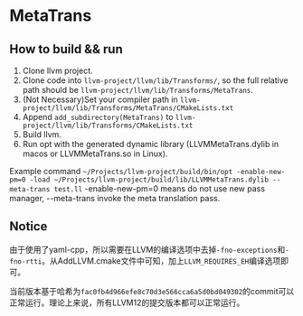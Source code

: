 
# MetaTrans

## How to build && run
1. Clone llvm project.
2. Clone code into `llvm-project/llvm/lib/Transforms/`, so the full relative path should be `llvm-project/llvm/lib/Transforms/MetaTrans`.
3. (Not Necessary)Set your compiler path in `llvm-project/llvm/lib/Transforms/MetaTrans/CMakeLists.txt`
4. Append `add_subdirectory(MetaTrans)` to `llvm-project/llvm/lib/Transforms/CMakeLists.txt`
5. Build llvm.
6. Run opt with the generated dynamic library (LLVMMetaTrans.dylib in macos or LLVMMetaTrans.so in Linux). 

Example command
`~/Projects/llvm-project/build/bin/opt -enable-new-pm=0 -load ~/Projects/llvm-project/build/lib/LLVMMetaTrans.dylib --meta-trans test.ll`
-enable-new-pm=0 means do not use new pass manager, --meta-trans invoke the meta translation pass.


## Notice
由于使用了yaml-cpp，所以需要在LLVM的编译选项中去掉`-fno-exceptions`和`-fno-rtti`。从AddLLVM.cmake文件中可知，加上`LLVM_REQUIRES_EH`编译选项即可。

当前版本基于哈希为`fac0fb4d966efe8c70d3e566cca6a5d0bd049302`的commit可以正常运行。理论上来说，所有LLVM12的提交版本都可以正常运行。

